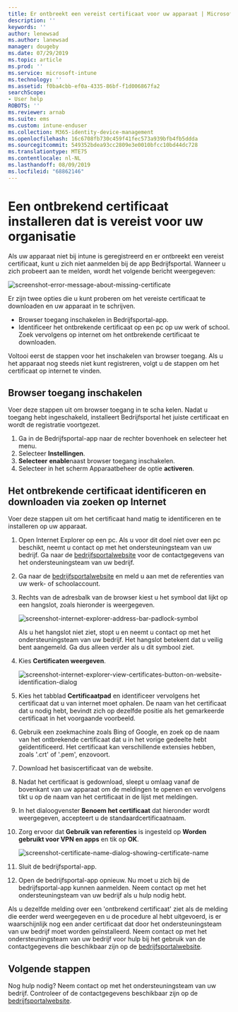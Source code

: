 ```yaml
---
title: Er ontbreekt een vereist certificaat voor uw apparaat | Microsoft Docs
description: ''
keywords: ''
author: lenewsad
ms.author: lanewsad
manager: dougeby
ms.date: 07/29/2019
ms.topic: article
ms.prod: ''
ms.service: microsoft-intune
ms.technology: ''
ms.assetid: f0ba4cbb-ef0a-4335-86bf-f1d006867fa2
searchScope:
- User help
ROBOTS: ''
ms.reviewer: arnab
ms.suite: ems
ms.custom: intune-enduser
ms.collection: M365-identity-device-management
ms.openlocfilehash: 16c6708fb730c459f41fec573a939bfb4fb5ddda
ms.sourcegitcommit: 549352bdea93cc2809e3e0010bfcc10bd44dc728
ms.translationtype: MTE75
ms.contentlocale: nl-NL
ms.lasthandoff: 08/09/2019
ms.locfileid: "68862146"
---
```

# <a name="install-missing-certificate-required-by-your-organization"></a>Een ontbrekend certificaat installeren dat is vereist voor uw organisatie  

Als uw apparaat niet bij intune is geregistreerd en er ontbreekt een vereist certificaat, kunt u zich niet aanmelden bij de app Bedrijfsportal. Wanneer u zich probeert aan te melden, wordt het volgende bericht weergegeven:

![screenshot-error-message-about-missing-certificate](./media/andr-cert_install-1-cert_missing.png)

Er zijn twee opties die u kunt proberen om het vereiste certificaat te downloaden en uw apparaat in te schrijven. 

- Browser toegang inschakelen in Bedrijfsportal-app.
- Identificeer het ontbrekende certificaat op een pc op uw werk of school. Zoek vervolgens op internet om het ontbrekende certificaat te downloaden. 

Voltooi eerst de stappen voor het inschakelen van browser toegang. Als u het apparaat nog steeds niet kunt registreren, volgt u de stappen om het certificaat op internet te vinden. 

## <a name="enable-browser-access"></a>Browser toegang inschakelen
Voer deze stappen uit om browser toegang in te scha kelen. Nadat u toegang hebt ingeschakeld, installeert Bedrijfsportal het juiste certificaat en wordt de registratie voortgezet.    

1. Ga in de Bedrijfsportal-app naar de rechter bovenhoek en selecteer het menu.  
2. Selecteer **Instellingen**.  
3. **Selecteer** **enable**naast browser toegang inschakelen.  
4. Selecteer in het scherm Apparaatbeheer de optie **activeren**. 

## <a name="identify-and-download-the-missing-certificate-through-web-search"></a>Het ontbrekende certificaat identificeren en downloaden via zoeken op Internet
Voer deze stappen uit om het certificaat hand matig te identificeren en te installeren op uw apparaat.  

1. Open Internet Explorer op een pc. Als u voor dit doel niet over een pc beschikt, neemt u contact op met het ondersteuningsteam van uw bedrijf. Ga naar de [bedrijfsportalwebsite](https://go.microsoft.com/fwlink/?linkid=2010980) voor de contactgegevens van het ondersteuningsteam van uw bedrijf.

2. Ga naar de [bedrijfsportalwebsite](https://go.microsoft.com/fwlink/?linkid=2010980) en meld u aan met de referenties van uw werk- of schoolaccount.

3. Rechts van de adresbalk van de browser kiest u het symbool dat lijkt op een hangslot, zoals hieronder is weergegeven.

    ![screenshot-internet-explorer-address-bar-padlock-symbol](./media/andr-missing-cert-ie-padlock-symbol.png)

    Als u het hangslot niet ziet, stopt u en neemt u contact op met het ondersteuningsteam van uw bedrijf. Het hangslot betekent dat u veilig bent aangemeld. Ga dus alleen verder als u dit symbool ziet.

4. Kies **Certificaten weergeven**.

    ![screenshot-internet-explorer-view-certificates-button-on-website-identification-dialog](./media/andr-missg-cert-ie-view-cert-button.png)

5. Kies het tabblad **Certificaatpad** en identificeer vervolgens het certificaat dat u van internet moet ophalen. De naam van het certificaat dat u nodig hebt, bevindt zich op dezelfde positie als het gemarkeerde certificaat in het voorgaande voorbeeld.

6. Gebruik een zoekmachine zoals Bing of Google, en zoek op de naam van het ontbrekende certificaat dat u in het vorige gedeelte hebt geïdentificeerd. Het certificaat kan verschillende extensies hebben, zoals '.crt' of '.pem', enzovoort.

7. Download het basiscertificaat van de website.

8. Nadat het certificaat is gedownload, sleept u omlaag vanaf de bovenkant van uw apparaat om de meldingen te openen en vervolgens tikt u op de naam van het certificaat in de lijst met meldingen.

4. In het dialoogvenster **Benoem het certificaat** dat hieronder wordt weergegeven, accepteert u de standaardcertificaatnaam.

5. Zorg ervoor dat **Gebruik van referenties** is ingesteld op **Worden gebruikt voor VPN en apps** en tik op **OK**.

    ![screenshot-certificate-name-dialog-showing-certificate-name](./media/andr-missing-cert-cert-name.png)

6. Sluit de bedrijfsportal-app.

7. Open de bedrijfsportal-app opnieuw. Nu moet u zich bij de bedrijfsportal-app kunnen aanmelden. Neem contact op met het ondersteuningsteam van uw bedrijf als u hulp nodig hebt.

Als u dezelfde melding over een 'ontbrekend certificaat' ziet als de melding die eerder werd weergegeven en u de procedure al hebt uitgevoerd, is er waarschijnlijk nog een ander certificaat dat door het ondersteuningsteam van uw bedrijf moet worden geïnstalleerd. Neem contact op met het ondersteuningsteam van uw bedrijf voor hulp bij het gebruik van de contactgegevens die beschikbaar zijn op de [bedrijfsportalwebsite](https://go.microsoft.com/fwlink/?linkid=2010980).

## <a name="next-steps"></a>Volgende stappen  

Nog hulp nodig? Neem contact op met het ondersteuningsteam van uw bedrijf. Controleer of de contactgegevens beschikbaar zijn op de [bedrijfsportalwebsite](https://go.microsoft.com/fwlink/?linkid=2010980).  
